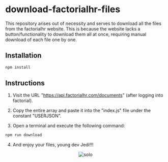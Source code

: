 # download-factorialhr-files

This repository arises out of necessity and serves to download all the files from the factorialhr website. This is because the website lacks a button/functionality to download them all at once, requiring manual download of each file one by one.

## Installation

```bash
npm install
```

## Instructions

1. Visit the URL "https://api.factorialhr.com/documents" (after logging into factorial).

2. Copy the entire array and paste it into the "index.js" file under the constant "USERJSON".

3. Open a terminal and execute the following command:

```bash
npm run download
```

4. And enjoy your files, young dev Jedi!!!

<p align="center">
  <img src="https://media.giphy.com/media/v1.Y2lkPTc5MGI3NjExMHQwZ3k2bmQxYjdocGdkcDQ4bWkzMWljbHl0Y3ZyOWhrdXlxaW5qOCZlcD12MV9pbnRlcm5hbF9naWZfYnlfaWQmY3Q9Zw/3ornjSL2sBcPflIDiU/giphy.gif" alt="solo" />
</p>

